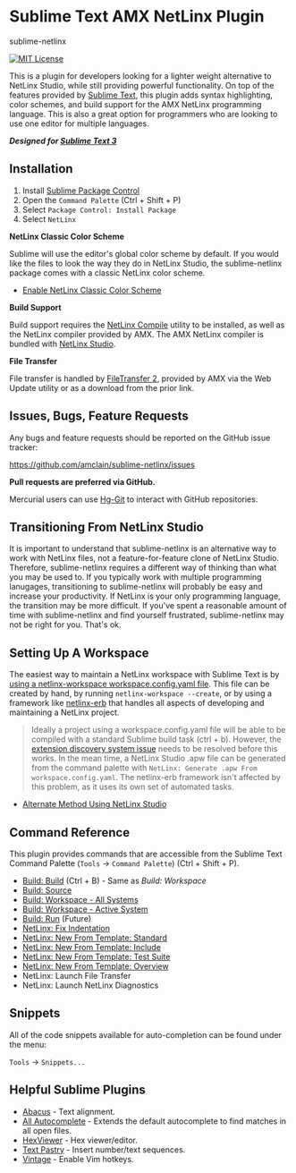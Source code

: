 Sublime Text AMX NetLinx Plugin
===============================
sublime-netlinx

[![MIT License](https://img.shields.io/badge/license-MIT-yellowgreen.svg)](https://github.com/amclain/sublime-netlinx/blob/master/license.txt)

This is a plugin for developers looking for a lighter weight alternative to
NetLinx Studio, while still providing powerful functionality. On top of the
features provided by [Sublime Text](http://www.sublimetext.com/), this plugin
adds syntax highlighting, color schemes, and build support for the AMX NetLinx
programming language. This is also a great option for programmers who are
looking to use one editor for multiple languages.

***Designed for [Sublime Text 3](http://www.sublimetext.com/3)***


Installation
------------
1. Install [Sublime Package Control](https://packagecontrol.io/installation)
1. Open the `Command Palette` (Ctrl + Shift + P)
1. Select `Package Control: Install Package`
1. Select `NetLinx`

**NetLinx Classic Color Scheme**

Sublime will use the editor's global color scheme by default. If you would like
the files to look the way they do in NetLinx Studio, the sublime-netlinx package
comes with a classic NetLinx color scheme.

* [Enable NetLinx Classic Color Scheme](docs/enable_netlinx_classic_color_scheme.md)

**Build Support**

Build support requires the [NetLinx Compile](https://github.com/amclain/netlinx-compile)
utility to be installed, as well as the NetLinx compiler provided by AMX. The
AMX NetLinx compiler is bundled with [NetLinx Studio](http://www.amx.com/techcenter/applications.asp?Category=Development%20Tools#NetLinx%20Studio).

**File Transfer**

File transfer is handled by [FileTransfer 2](http://www.amx.com/techcenter/applications.asp?Category=Development%20Tools#FileTransfer%202),
provided by AMX via the Web Update utility or as a download from the prior link.


Issues, Bugs, Feature Requests
------------------------------
Any bugs and feature requests should be reported on the GitHub issue tracker:

https://github.com/amclain/sublime-netlinx/issues


**Pull requests are preferred via GitHub.**

Mercurial users can use [Hg-Git](http://hg-git.github.io/) to interact with
GitHub repositories.


Transitioning From NetLinx Studio
---------------------------------

It is important to understand that sublime-netlinx is an alternative way to
work with NetLinx files, not a feature-for-feature clone of NetLinx Studio.
Therefore, sublime-netlinx requires a different way of thinking than what
you may be used to. If you typically work with multiple programming lanugages,
transitioning to sublime-netlinx will probably be easy and increase your
productivity. If NetLinx is your only programming language, the transition may
be more difficult. If you've spent a reasonable amount of time with
sublime-netlinx and find yourself frustrated, sublime-netlinx may not be right
for you. That's ok.


Setting Up A Workspace
----------------------
The easiest way to maintain a NetLinx workspace with Sublime Text is by
[using a netlinx-workspace workspace.config.yaml file](https://github.com/amclain/netlinx-workspace#yaml-workspace-configuration).
This file can be created by hand, by running `netlinx-workspace --create`, or by
using a framework like [netlinx-erb](https://github.com/amclain/netlinx-erb#netlinx-erb)
that handles all aspects of developing and maintaining a NetLinx project.

> Ideally a project using a workspace.config.yaml file will be able to be
compiled with a standard Sublime build task (ctrl + b). However, the
[extension discovery system issue](https://github.com/amclain/netlinx-compile/issues/9)
needs to be resolved before this works. In the mean time, a NetLinx Studio .apw
file can be generated from the command palette with
`NetLinx: Generate .apw From workspace.config.yaml`. The netlinx-erb framework
isn't affected by this problem, as it uses its own set of automated tasks.

* [Alternate Method Using NetLinx Studio](docs/setting_up_a_workspace_with_netlinx_studio.md)


Command Reference
-----------------
This plugin provides commands that are accessible from the Sublime Text Command
Palette (`Tools` -> `Command Palette`) (Ctrl + Shift + P).

* [Build: Build](docs/build.md) (Ctrl + B) - Same as *Build: Workspace*
* [Build: Source](docs/build.md)
* [Build: Workspace - All Systems](docs/build.md)
* [Build: Workspace - Active System](docs/build.md)
* [Build: Run](docs/build.md) (Future)
* [NetLinx: Fix Indentation](docs/fix_indentation.md)
* [NetLinx: New From Template: Standard](docs/new_from_template.md)
* [NetLinx: New From Template: Include](docs/new_from_template.md)
* [NetLinx: New From Template: Test Suite](docs/new_from_template.md)
* [NetLinx: New From Template: Overview](docs/new_from_template.md)
* NetLinx: Launch File Transfer
* NetLinx: Launch NetLinx Diagnostics


Snippets
--------
All of the code snippets available for auto-completion can be found under the menu:

`Tools` -> `Snippets...`


Helpful Sublime Plugins
-----------------------
* [Abacus](https://github.com/khiltd/Abacus) - Text alignment.
* [All Autocomplete](https://github.com/alienhard/SublimeAllAutocomplete) -
Extends the default autocomplete to find matches in all open files.
* [HexViewer](https://github.com/facelessuser/HexViewer) - Hex viewer/editor.
* [Text Pastry](https://github.com/duydao/Text-Pastry) - Insert number/text sequences.
* [Vintage](http://www.sublimetext.com/docs/3/vintage.html) - Enable Vim hotkeys.
